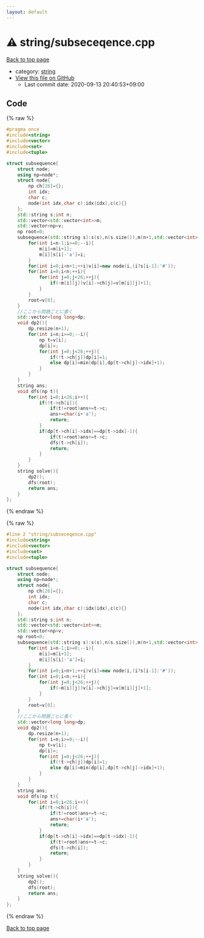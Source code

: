 ```yaml
---
layout: default
---
```


<!-- mathjax config similar to math.stackexchange -->
<script type="text/javascript" async
  src="https://cdnjs.cloudflare.com/ajax/libs/mathjax/2.7.5/MathJax.js?config=TeX-MML-AM_CHTML">
</script>
<script type="text/x-mathjax-config">
  MathJax.Hub.Config({
    TeX: { equationNumbers: { autoNumber: "AMS" }},
    tex2jax: {
      inlineMath: [ ['$','$'] ],
      processEscapes: true
    },
    "HTML-CSS": { matchFontHeight: false },
    displayAlign: "left",
    displayIndent: "2em"
  });
</script>

<script type="text/javascript" src="https://cdnjs.cloudflare.com/ajax/libs/jquery/3.4.1/jquery.min.js"></script>
<script src="https://cdn.jsdelivr.net/npm/jquery-balloon-js@1.1.2/jquery.balloon.min.js" integrity="sha256-ZEYs9VrgAeNuPvs15E39OsyOJaIkXEEt10fzxJ20+2I=" crossorigin="anonymous"></script>
<script type="text/javascript" src="../../assets/js/copy-button.js"></script>
<link rel="stylesheet" href="../../assets/css/copy-button.css" />


# :warning: string/subseceqence.cpp

<a href="../../index.html">Back to top page</a>

* category: <a href="../../index.html#b45cffe084dd3d20d928bee85e7b0f21">string</a>
* <a href="{{ site.github.repository_url }}/blob/master/string/subseceqence.cpp">View this file on GitHub</a>
    - Last commit date: 2020-09-13 20:40:53+09:00




## Code

<a id="unbundled"></a>
{% raw %}
```cpp
#pragma once
#include<string>
#include<vector>
#include<set>
#include<tuple>

struct subsequence{
    struct node;
    using np=node*;
    struct node{
        np ch[26]={};
        int idx;
        char c;
        node(int idx,char c):idx(idx),c(c){}
    };
    std::string s;int n;
    std::vector<std::vector<int>>m;
    std::vector<np>v;
    np root=0;
    subsequence(std::string s):s(s),n(s.size()),m(n+1,std::vector<int>(26,-1)),v(n+1){
        for(int i=n-1;i>=0;--i){
            m[i]=m[i+1];
            m[i][s[i]-'a']=i;
        }
        for(int i=0;i<n+1;++i)v[i]=new node(i,(i?s[i-1]:'#'));
        for(int i=0;i<n;++i){
            for(int j=0;j<26;++j){
                if(~m[i][j])v[i]->ch[j]=v[m[i][j]+1];
            }
        }
        root=v[0];
    }
    //ここから問題ごとに書く
    std::vector<long long>dp;
    void dp2(){
        dp.resize(n+1);
        for(int i=n;i>=0;--i){
            np t=v[i];
            dp[i]=;
            for(int j=0;j<26;++j){
                if(!t->ch[j])dp[i]=1;
                else dp[i]=min(dp[i],dp[t->ch[j]->idx]+1);
            }
        }
    }
    string ans;
    void dfs(np t){
        for(int i=0;i<26;i++){
            if(!t->ch[i]){
                if(t!=root)ans+=t->c;
                ans+=char(i+'a');
                return;
            }
            if(dp[t->ch[i]->idx]==dp[t->idx]-1){
                if(t!=root)ans+=t->c;
                dfs(t->ch[i]);
                return;
            }
        }
    }
    string solve(){
        dp2();
        dfs(root);
        return ans;
    }
};
```
{% endraw %}

<a id="bundled"></a>
{% raw %}
```cpp
#line 2 "string/subseceqence.cpp"
#include<string>
#include<vector>
#include<set>
#include<tuple>

struct subsequence{
    struct node;
    using np=node*;
    struct node{
        np ch[26]={};
        int idx;
        char c;
        node(int idx,char c):idx(idx),c(c){}
    };
    std::string s;int n;
    std::vector<std::vector<int>>m;
    std::vector<np>v;
    np root=0;
    subsequence(std::string s):s(s),n(s.size()),m(n+1,std::vector<int>(26,-1)),v(n+1){
        for(int i=n-1;i>=0;--i){
            m[i]=m[i+1];
            m[i][s[i]-'a']=i;
        }
        for(int i=0;i<n+1;++i)v[i]=new node(i,(i?s[i-1]:'#'));
        for(int i=0;i<n;++i){
            for(int j=0;j<26;++j){
                if(~m[i][j])v[i]->ch[j]=v[m[i][j]+1];
            }
        }
        root=v[0];
    }
    //ここから問題ごとに書く
    std::vector<long long>dp;
    void dp2(){
        dp.resize(n+1);
        for(int i=n;i>=0;--i){
            np t=v[i];
            dp[i]=;
            for(int j=0;j<26;++j){
                if(!t->ch[j])dp[i]=1;
                else dp[i]=min(dp[i],dp[t->ch[j]->idx]+1);
            }
        }
    }
    string ans;
    void dfs(np t){
        for(int i=0;i<26;i++){
            if(!t->ch[i]){
                if(t!=root)ans+=t->c;
                ans+=char(i+'a');
                return;
            }
            if(dp[t->ch[i]->idx]==dp[t->idx]-1){
                if(t!=root)ans+=t->c;
                dfs(t->ch[i]);
                return;
            }
        }
    }
    string solve(){
        dp2();
        dfs(root);
        return ans;
    }
};

```
{% endraw %}

<a href="../../index.html">Back to top page</a>

